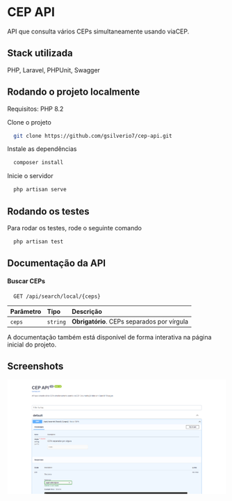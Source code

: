 
# CEP API

API que consulta vários CEPs simultaneamente usando viaCEP.

## Stack utilizada

PHP, Laravel, PHPUnit, Swagger



## Rodando o projeto localmente

Requisitos: PHP 8.2 

Clone o projeto

```bash
  git clone https://github.com/gsilverio7/cep-api.git
```

Instale as dependências

```bash
  composer install
```

Inicie o servidor

```bash
  php artisan serve
```


## Rodando os testes

Para rodar os testes, rode o seguinte comando

```bash
  php artisan test
```


## Documentação da API

#### Buscar CEPs

```http
  GET /api/search/local/{ceps}
```

| Parâmetro   | Tipo       | Descrição                           |
| :---------- | :--------- | :---------------------------------- |
| `ceps` | `string` | **Obrigatório**. CEPs separados por vírgula |

A documentação também está disponível de forma interativa na página inicial do projeto. 


## Screenshots

![App Screenshot](https://raw.githubusercontent.com/gsilverio7/cep-api/master/public/api_doc_screenshot.png)

